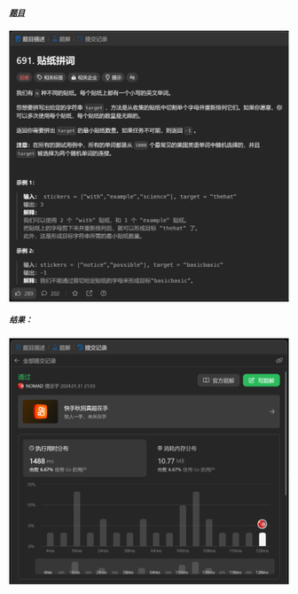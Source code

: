 ##### [题目](https://leetcode.cn/problems/stickers-to-spell-word/description/)
![pic](img.png)
##### 结果：
![pic](result.png)